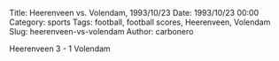 Title: Heerenveen vs. Volendam, 1993/10/23
Date: 1993/10/23 00:00
Category: sports
Tags: football, football scores, Heerenveen, Volendam
Slug: heerenveen-vs-volendam
Author: carbonero


Heerenveen 3 - 1 Volendam
